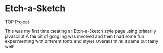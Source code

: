 # Etch-a-Sketch
TOP Project

This was my first time creating an Etch-a-Sketch style page using primarily javascript
A fair bit of googling was involved and then I had some fun experimenting with different fonts and styles
Overall I think it came out fairly well!

